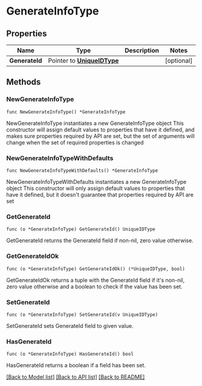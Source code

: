 # GenerateInfoType

## Properties

Name | Type | Description | Notes
------------ | ------------- | ------------- | -------------
**GenerateId** | Pointer to [**UniqueIDType**](UniqueIDType.md) |  | [optional] 

## Methods

### NewGenerateInfoType

`func NewGenerateInfoType() *GenerateInfoType`

NewGenerateInfoType instantiates a new GenerateInfoType object
This constructor will assign default values to properties that have it defined,
and makes sure properties required by API are set, but the set of arguments
will change when the set of required properties is changed

### NewGenerateInfoTypeWithDefaults

`func NewGenerateInfoTypeWithDefaults() *GenerateInfoType`

NewGenerateInfoTypeWithDefaults instantiates a new GenerateInfoType object
This constructor will only assign default values to properties that have it defined,
but it doesn't guarantee that properties required by API are set

### GetGenerateId

`func (o *GenerateInfoType) GetGenerateId() UniqueIDType`

GetGenerateId returns the GenerateId field if non-nil, zero value otherwise.

### GetGenerateIdOk

`func (o *GenerateInfoType) GetGenerateIdOk() (*UniqueIDType, bool)`

GetGenerateIdOk returns a tuple with the GenerateId field if it's non-nil, zero value otherwise
and a boolean to check if the value has been set.

### SetGenerateId

`func (o *GenerateInfoType) SetGenerateId(v UniqueIDType)`

SetGenerateId sets GenerateId field to given value.

### HasGenerateId

`func (o *GenerateInfoType) HasGenerateId() bool`

HasGenerateId returns a boolean if a field has been set.


[[Back to Model list]](../README.md#documentation-for-models) [[Back to API list]](../README.md#documentation-for-api-endpoints) [[Back to README]](../README.md)


